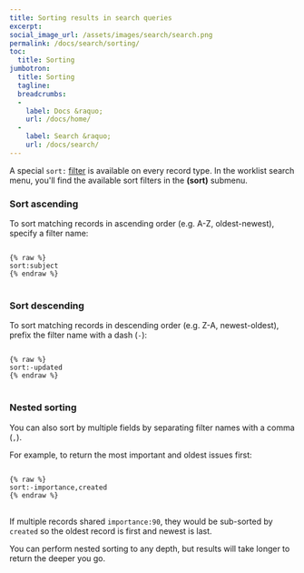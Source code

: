 ```yaml
---
title: Sorting results in search queries
excerpt:
social_image_url: /assets/images/search/search.png
permalink: /docs/search/sorting/
toc:
  title: Sorting
jumbotron:
  title: Sorting
  tagline: 
  breadcrumbs:
  -
    label: Docs &raquo;
    url: /docs/home/
  -
    label: Search &raquo;
    url: /docs/search/
---
```


A special `sort:` [filter](/docs/search/filters/) is available on every record type. In the worklist search menu, you'll find the available sort filters in the **(sort)** submenu.

### Sort ascending

To sort matching records in ascending order (e.g. A-Z, oldest-newest), specify a filter name:

<pre>
<code class="language-cerb">
{% raw %}
sort:subject
{% endraw %}
</code>
</pre>

### Sort descending

To sort matching records in descending order (e.g. Z-A, newest-oldest), prefix the filter name with a dash (`-`):

<pre>
<code class="language-cerb">
{% raw %}
sort:-updated
{% endraw %}
</code>
</pre>

### Nested sorting

You can also sort by multiple fields by separating filter names with a comma (`,`).

For example, to return the most important and oldest issues first:

<pre>
<code class="language-cerb">
{% raw %}
sort:-importance,created
{% endraw %}
</code>
</pre>

If multiple records shared `importance:90`, they would be sub-sorted by `created` so the oldest record is first and newest is last.

You can perform nested sorting to any depth, but results will take longer to return the deeper you go.